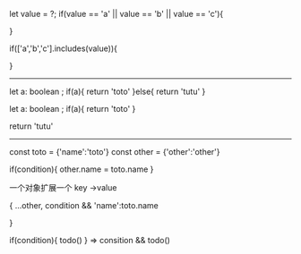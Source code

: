 let value = ?;
if(value == 'a' || value == 'b' || value == 'c'){

}

if(['a','b','c'].includes(value)){

}

-------------------------------------------------------
let a: boolean ;
if(a){
  return 'toto'
}else{
  return 'tutu'
}

let a: boolean ;
if(a){
  return 'toto'
}

return 'tutu'

---------------------------------------------------

const toto = {'name':'toto'}
const other = {'other':'other'}

if(condition){
  other.name = toto.name
}

一个对象扩展一个 key ->value

{
  ...other,
  condition && 'name':toto.name

}

if(condition){
  todo()
}
=>
consition && todo()
